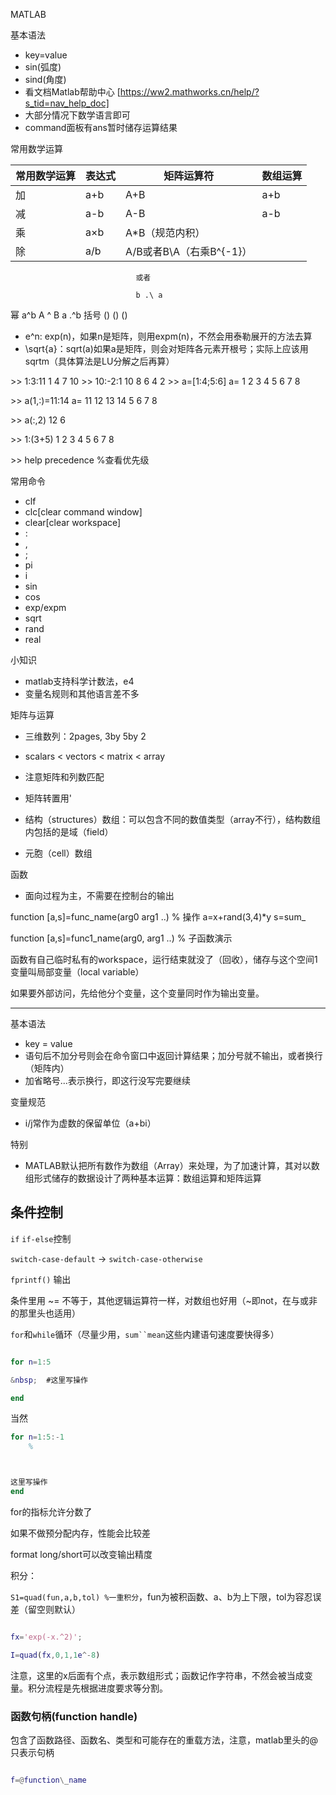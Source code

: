 MATLAB

  基本语法
 * key=value
 * sin(弧度)
 * sind(角度)
 * 看文档Matlab帮助中心 [https://ww2.mathworks.cn/help/?s_tid=nav_help_doc]
 * 大部分情况下数学语言即可
 * command面板有ans暂时储存运算结果



常用数学运算

| 常用数学运算    |表达式| 矩阵运算符  |          数组运算|
|--------------|------|----------|-----------------|
|加   |a+b  |A+B  | a+b|
|减   | a-b  | A-B |a-b|
乘  | a×b| A*B（规范内积） | |a. * b|
除  | a/b | A/B或者B\A（右乘B^{-1}）|  |a ./ b|
                                
                                或者
                                
                                b .\ a
幂    a^b   A ^ B                a .^b
括号   ()    ()                   ()


 * e^n: exp(n)，如果n是矩阵，则用expm(n)，不然会用泰勒展开的方法去算
 * \sqrt{a}：sqrt(a)如果a是矩阵，则会对矩阵各元素开根号；实际上应该用sqrtm（具体算法是LU分解之后再算）

&gt;&gt; 1:3:11
1 4 7 10
&gt;&gt; 10:-2:1
10 8 6 4 2
&gt;&gt; a=[1:4;5:6]
a=
1 2 3 4
5 6 7 8

&gt;&gt; a(1,:)=11:14
a=
11 12 13 14
5  6  7  8

&gt;&gt; a(:,2)
12
6

&gt;&gt; 1:(3+5)
1 2 3 4 5 6 7 8

&gt;&gt; help precedence %查看优先级



常用命令
 * clf
 * clc[clear command window]
 * clear[clear workspace]
 * :
 * ,
 * ;
 * pi
 * i
 * sin
 * cos
 * exp/expm
 * sqrt
 * rand
 * real

小知识
 * matlab支持科学计数法，e4
 * 变量名规则和其他语言差不多




矩阵与运算

 * 三维数列：2pages, 3by 5by 2
 * scalars &lt; vectors &lt; matrix &lt; array
 * 注意矩阵和列数匹配
 * 矩阵转置用'


 * 结构（structures）数组：可以包含不同的数值类型（array不行），结构数组内包括的是域（field）
 * 元胞（cell）数组





函数

 * 面向过程为主，不需要在控制台的输出

function [a,s]=func_name(arg0 arg1 ..)
% 操作
a=x+rand(3,4)*y
s=sum_

function [a,s]=func1_name(arg0, arg1 ..)
% 子函数演示


函数有自己临时私有的workspace，运行结束就没了（回收），储存与这个空间1变量叫局部变量（local variable）

如果要外部访问，先给他分个变量，这个变量同时作为输出变量。



----

基本语法

* key = value
* 语句后不加分号则会在命令窗口中返回计算结果；加分号就不输出，或者换行（矩阵内）
* 加省略号...表示换行，即这行没写完要继续



变量规范

* i/j常作为虚数的保留单位（a+bi）



特别

* MATLAB默认把所有数作为数组（Array）来处理，为了加速计算，其对以数组形式储存的数据设计了两种基本运算：数组运算和矩阵运算





## 条件控制



`if` `if-else`控制

`switch-case-default` -> `switch-case-otherwise`

`fprintf()` 输出



条件里用 ~= 不等于，其他逻辑运算符一样，对数组也好用（~即not，在与或非的那里头也适用）



`for`和`while`循环（尽量少用，`sum``mean`这些内建语句速度要快得多）



```matlab

for n=1:5

&nbsp;	#这里写操作

end

```

当然

```matlab
for n=1:5:-1
	%



这里写操作
end
```

for的指标允许分数了



如果不做预分配内存，性能会比较差



format long/short可以改变输出精度



积分：

`S1=quad(fun,a,b,tol) %一重积分`，fun为被积函数、a、b为上下限，tol为容忍误差（留空则默认）

```matlab

fx='exp(-x.^2)';

I=quad(fx,0,1,1e^-8)

```

注意，这里的x后面有个点，表示数组形式；函数记作字符串，不然会被当成变量。积分流程是先根据进度要求等分割。



### 函数句柄(function handle)



包含了函数路径、函数名、类型和可能存在的重载方法，注意，matlab里头的@只表示句柄

```matlab

f=@function\_name

```





